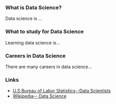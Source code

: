 
<html>
 <body>

   <div id="accordion">
   <h3> What is Data Science? </h3>
     <div>Data science is ... </div>
     <h3>What to study for Data Science</h3>
     <div>Learning data science is... </div>
    <h3>Careers in Data Science</h3>
     <div>There are many careers in data science... </div>
  <h3> Links </h3>
  <ul>
 <li><a href="https://www.bls.gov/oes/current/oes152098.htm">U.S Bureau of Labor Statistics--Data Scientists</a>
   <li><a href="https://en.wikipedia.org/wiki/Data_science">Wikipedia-- Data Science</a>
  </ul>
   </div> 
   
   <script src="https://code.jquery.com/jquery-3.6.0.js" integrity="sha256-H+K7U5CnXl1h5ywQfKtSj8PCmoN9aaq30gDh27Xc0jk=" crossorigin="anonymous"></script>
<script src="https://code.jquery.com/ui/1.12.1/jquery-ui.js" integrity="sha256-T0Vest3yCU7pafRw9r+settMBX6JkKN06dqBnpQ8d30=" crossorigin="anonymous"></script>
<script>
 $(document).ready( () => {
   $("#accordion").accordion( {
     event: "click",
     heightStyle:"content",
     collapsible: true
 
 } );
 
 });
 
 </script>
   
  </body>
</html>

